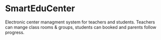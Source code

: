 # SmartEduCenter
Electronic center managment system for teachers and students. Teachers can mange class rooms &amp; groups, students can booked and parents follow progress.
